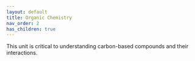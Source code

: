 ```yaml
---
layout: default
title: Organic Chemistry
nav_order: 2
has_children: true
---
```


This unit is critical to understanding carbon-based compounds and their interactions.